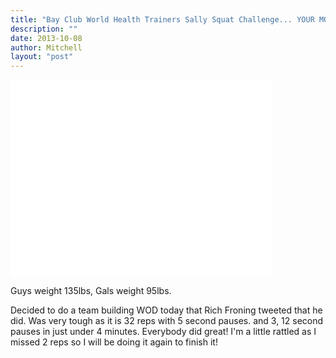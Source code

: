 ```yaml
---
title: "Bay Club World Health Trainers Sally Squat Challenge... YOUR MOVE!"
description: ""
date: 2013-10-08
author: Mitchell
layout: "post"
---
```


<iframe width="420" height="315" src="//www.youtube.com/embed/t0U7pzTJZ5M" frameborder="0" allowfullscreen></iframe>

Guys weight 135lbs,
Gals weight 95lbs.

Decided to do a team building WOD today that Rich Froning tweeted that he did. Was very tough as it is 32 reps with 5 second pauses. and 3, 12 second pauses in just under 4 minutes. Everybody did great! I'm a little rattled as I missed 2 reps so I will be doing it again to finish it!
